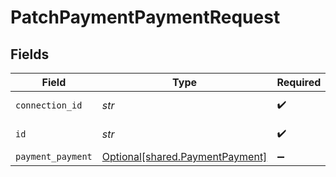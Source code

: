 # PatchPaymentPaymentRequest


## Fields

| Field                                                                    | Type                                                                     | Required                                                                 | Description                                                              |
| ------------------------------------------------------------------------ | ------------------------------------------------------------------------ | ------------------------------------------------------------------------ | ------------------------------------------------------------------------ |
| `connection_id`                                                          | *str*                                                                    | :heavy_check_mark:                                                       | ID of the connection                                                     |
| `id`                                                                     | *str*                                                                    | :heavy_check_mark:                                                       | ID of the Payment                                                        |
| `payment_payment`                                                        | [Optional[shared.PaymentPayment]](../../models/shared/paymentpayment.md) | :heavy_minus_sign:                                                       | N/A                                                                      |